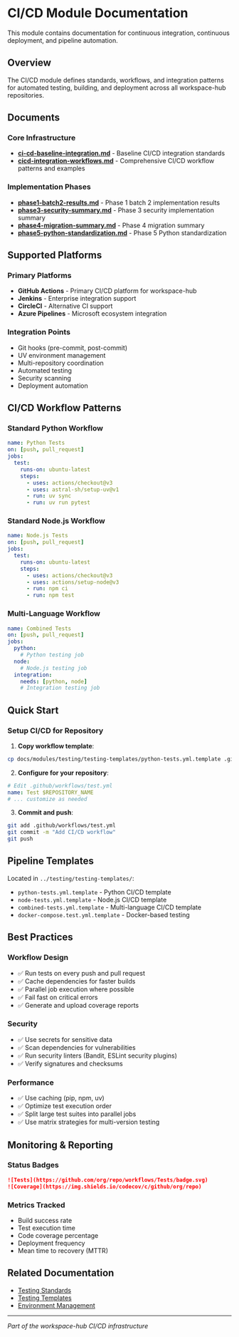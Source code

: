 # CI/CD Module Documentation

This module contains documentation for continuous integration, continuous deployment, and pipeline automation.

## Overview

The CI/CD module defines standards, workflows, and integration patterns for automated testing, building, and deployment across all workspace-hub repositories.

## Documents

### Core Infrastructure
- **[ci-cd-baseline-integration.md](ci-cd-baseline-integration.md)** - Baseline CI/CD integration standards
- **[cicd-integration-workflows.md](cicd-integration-workflows.md)** - Comprehensive CI/CD workflow patterns and examples

### Implementation Phases
- **[phase1-batch2-results.md](phase1-batch2-results.md)** - Phase 1 batch 2 implementation results
- **[phase3-security-summary.md](phase3-security-summary.md)** - Phase 3 security implementation summary
- **[phase4-migration-summary.md](phase4-migration-summary.md)** - Phase 4 migration summary
- **[phase5-python-standardization.md](phase5-python-standardization.md)** - Phase 5 Python standardization

## Supported Platforms

### Primary Platforms
- **GitHub Actions** - Primary CI/CD platform for workspace-hub
- **Jenkins** - Enterprise integration support
- **CircleCI** - Alternative CI support
- **Azure Pipelines** - Microsoft ecosystem integration

### Integration Points
- Git hooks (pre-commit, post-commit)
- UV environment management
- Multi-repository coordination
- Automated testing
- Security scanning
- Deployment automation

## CI/CD Workflow Patterns

### Standard Python Workflow
```yaml
name: Python Tests
on: [push, pull_request]
jobs:
  test:
    runs-on: ubuntu-latest
    steps:
      - uses: actions/checkout@v3
      - uses: astral-sh/setup-uv@v1
      - run: uv sync
      - run: uv run pytest
```

### Standard Node.js Workflow
```yaml
name: Node.js Tests
on: [push, pull_request]
jobs:
  test:
    runs-on: ubuntu-latest
    steps:
      - uses: actions/checkout@v3
      - uses: actions/setup-node@v3
      - run: npm ci
      - run: npm test
```

### Multi-Language Workflow
```yaml
name: Combined Tests
on: [push, pull_request]
jobs:
  python:
    # Python testing job
  node:
    # Node.js testing job
  integration:
    needs: [python, node]
    # Integration testing job
```

## Quick Start

### Setup CI/CD for Repository

1. **Copy workflow template**:
```bash
cp docs/modules/testing/testing-templates/python-tests.yml.template .github/workflows/test.yml
```

2. **Configure for your repository**:
```yaml
# Edit .github/workflows/test.yml
name: Test $REPOSITORY_NAME
# ... customize as needed
```

3. **Commit and push**:
```bash
git add .github/workflows/test.yml
git commit -m "Add CI/CD workflow"
git push
```

## Pipeline Templates

Located in `../testing/testing-templates/`:
- `python-tests.yml.template` - Python CI/CD template
- `node-tests.yml.template` - Node.js CI/CD template
- `combined-tests.yml.template` - Multi-language CI/CD template
- `docker-compose.test.yml.template` - Docker-based testing

## Best Practices

### Workflow Design
- ✅ Run tests on every push and pull request
- ✅ Cache dependencies for faster builds
- ✅ Parallel job execution where possible
- ✅ Fail fast on critical errors
- ✅ Generate and upload coverage reports

### Security
- ✅ Use secrets for sensitive data
- ✅ Scan dependencies for vulnerabilities
- ✅ Run security linters (Bandit, ESLint security plugins)
- ✅ Verify signatures and checksums

### Performance
- ✅ Use caching (pip, npm, uv)
- ✅ Optimize test execution order
- ✅ Split large test suites into parallel jobs
- ✅ Use matrix strategies for multi-version testing

## Monitoring & Reporting

### Status Badges
```markdown
![Tests](https://github.com/org/repo/workflows/Tests/badge.svg)
![Coverage](https://img.shields.io/codecov/c/github/org/repo)
```

### Metrics Tracked
- Build success rate
- Test execution time
- Code coverage percentage
- Deployment frequency
- Mean time to recovery (MTTR)

## Related Documentation
- [Testing Standards](../testing/baseline-testing-standards.md)
- [Testing Templates](../testing/testing-templates/)
- [Environment Management](../environment/uv-modernization-plan.md)

---
*Part of the workspace-hub CI/CD infrastructure*
